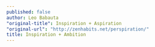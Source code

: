 ```yaml
---
published: false
author: Leo Babauta
"original-title": Inspiration + Aspiration
"original-url": "http://zenhabits.net/perspiration/"
title: Inspiration + Ambition
---
```


